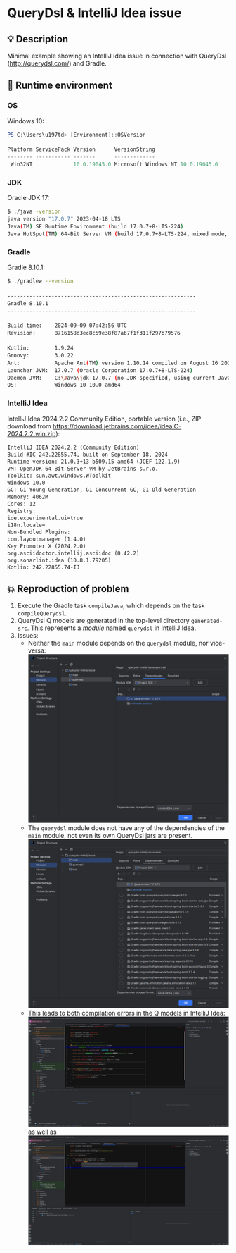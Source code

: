 # QueryDsl & IntelliJ Idea issue

## 💡 Description

Minimal example showing an IntelliJ Idea issue in connection with QueryDsl (http://querydsl.com/) and Gradle.

## 🚄 Runtime environment

### OS

Windows 10:

```powershell
PS C:\Users\u197td> [Environment]::OSVersion

Platform ServicePack Version      VersionString
-------- ----------- -------      -------------
 Win32NT             10.0.19045.0 Microsoft Windows NT 10.0.19045.0
```

### JDK

Oracle JDK 17:

```bash
$ ./java -version
java version "17.0.7" 2023-04-18 LTS
Java(TM) SE Runtime Environment (build 17.0.7+8-LTS-224)
Java HotSpot(TM) 64-Bit Server VM (build 17.0.7+8-LTS-224, mixed mode, sharing)
```

### Gradle

Gradle 8.10.1:

```bash
$ ./gradlew --version

------------------------------------------------------------
Gradle 8.10.1
------------------------------------------------------------

Build time:    2024-09-09 07:42:56 UTC
Revision:      8716158d3ec8c59e38f87a67f1f311f297b79576

Kotlin:        1.9.24
Groovy:        3.0.22
Ant:           Apache Ant(TM) version 1.10.14 compiled on August 16 2023
Launcher JVM:  17.0.7 (Oracle Corporation 17.0.7+8-LTS-224)
Daemon JVM:    C:\Java\jdk-17.0.7 (no JDK specified, using current Java home)
OS:            Windows 10 10.0 amd64
```


### IntelliJ Idea

IntelliJ Idea 2024.2.2 Community Edition, portable version (i.e., ZIP download from https://download.jetbrains.com/idea/ideaIC-2024.2.2.win.zip):

```properties
IntelliJ IDEA 2024.2.2 (Community Edition)
Build #IC-242.22855.74, built on September 18, 2024
Runtime version: 21.0.3+13-b509.15 amd64 (JCEF 122.1.9)
VM: OpenJDK 64-Bit Server VM by JetBrains s.r.o.
Toolkit: sun.awt.windows.WToolkit
Windows 10.0
GC: G1 Young Generation, G1 Concurrent GC, G1 Old Generation
Memory: 4062M
Cores: 12
Registry:
ide.experimental.ui=true
i18n.locale=
Non-Bundled Plugins:
com.layoutmanager (1.4.0)
Key Promoter X (2024.2.0)
org.asciidoctor.intellij.asciidoc (0.42.2)
org.sonarlint.idea (10.8.1.79205)
Kotlin: 242.22855.74-IJ
```

## 💥 Reproduction of problem

1. Execute the Gradle task `compileJava`, which depends on the task `compileQuerydsl`.
1. QueryDsl Q models are generated in the top-level directory `generated-src`. This represents a _module_ named `querydsl` in IntelliJ Idea.
1. Issues:
   * Neither the `main` module depends on the `querydsl` module, nor vice-versa:
   ![querydsl module dependences][querydsl-dependencies]
   * The  `querydsl` module does not have any of the dependencies of the `main` module, not even its own QueryDsl jars are present.
   ![main module dependences][main-dependencies]
   * This leads to both compilation errors in the Q models in IntelliJ Idea:
   ![Q model compulation errors][q-models-compilation]
   as well as
   ![main compulation errors][main-compilation]

[querydsl-dependencies]: docs/querydsl-module-dependencies.png
[main-dependencies]: docs/main-module-dependencies.png
[q-models-compilation]: docs/q-model-compilation-error.png
[main-compilation]: docs/compilation-error.png
